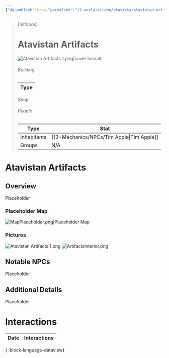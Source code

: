 ```yaml
---
{"dg-publish":true,"permalink":"/2-world/cirano/atavista/atavistan-artifacts/","tags":["Category/Settlement"]}
---
```



> [!infobox]
> # Atavistan Artifacts
> ![Atavistan Artifacts 1.png|cover hsmall](/img/user/z_Assets/Atavistan%20Artifacts%201.png)
> ###### Building
> Type |
> ---|
>  Shop
> ###### People
> Type |  Stat |
> ---|---|
> Inhabitants | [[3-Mechanics/NPCs/Tim Apple\|Tim Apple]]
> Groups | N/A

# Atavistan Artifacts
## Overview
Placeholder

### Placeholder Map
![MapPlaceholder.png|Placeholder Map](/img/user/z_Assets/Placeholder%20Images/MapPlaceholder.png)

### Pictures
![Atavistan Artifacts 1.png](/img/user/z_Assets/Atavistan%20Artifacts%201.png)
![ArtifactsInterior.png](/img/user/z_Assets/ArtifactsInterior.png)

## Notable NPCs
Placeholder

## Additional Details
Placeholder

# Interactions

| Date | Interactions |
| ---- | ------------ |

{ .block-language-dataview}